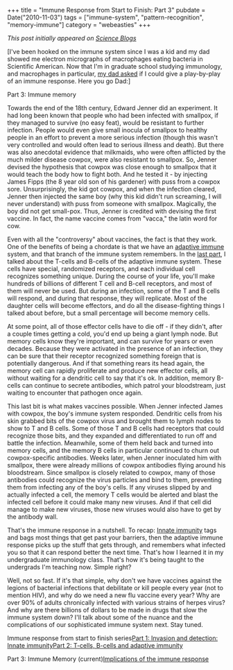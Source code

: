 +++
title = "Immune Response from Start to Finish: Part 3"
pubdate = Date("2010-11-03")
tags = ["immune-system", "pattern-recognition", "memory-immune"]
category = "webeasties"
+++

_This post initially appeared on [Science Blogs](http://scienceblogs.com/webeasties)_

[I've been hooked on the immune system since I was a kid and my dad showed me electron micrographs of macrophages eating bacteria in Scientific American. Now that I'm in graduate school studying immunology, and macrophages in particular, [my dad asked](http://webeasties.wordpress.com/2010/05/26/pattern-recognition-and-innate-immunity/#comment-124) if I could give a play-by-play of an immune response. Here you go Dad:]

Part 3: Immune memory

Towards the end of the 18th century, Edward Jenner did an experiment. It had long been known that people who had been infected with smallpox, if they managed to survive (no easy feat), would be resistant to further infection. People would even give small inocula of smallpox to healthy people in an effort to prevent a more serious infection (though this wasn't very controlled and would often lead to serious illness and death). But there was also anecdotal evidence that milkmaids, who were often afflicted by the much milder disease cowpox, were also resistant to smallpox. So, Jenner devised the hypothesis that cowpox was close enough to smallpox that it would teach the body how to fight both. And he tested it - by injecting James Fipps (the 8 year old son of his gardener) with puss from a cowpox sore. Unsurprisingly, the kid got cowpox, and when the infection cleared, Jenner then injected the same boy (why this kid didn't run screaming, I will never understand) with puss from someone with smallpox. Magically, the boy did not get small-pox. Thus, Jenner is credited with devising the first vaccine. In fact, the name vaccine comes from "vacca," the latin word for cow.

Even with all the "controversy" about vaccines, the fact is that they work. One of the benefits of being a chordate is that we have an [adaptive immune](http://scienceblogs.com/webeasties/2010/11/immune_response_from_start_to_2.php) system, and that branch of the immune system remembers. In the [last part](http://scienceblogs.com/webeasties/2010/11/immune_response_from_start_to_2.php), I talked about the T-cells and B-cells of the adaptive immune system. These cells have special, randomized receptors, and each individual cell recognizes something unique. During the course of your life, you'll make hundreds of billions of different T cell and B-cell receptors, and most of them will never be used. But during an infection, some of the T and B cells will respond, and during that response, they will replicate. Most of the daughter cells will become effectors, and do all the disease-fighting things I talked about before, but a small percentage will become memory cells.

At some point, all of those effector cells have to die off - if they didn't, after a couple times getting a cold, you'd end up being a giant lymph node. But memory cells know they're important, and can survive for years or even decades. Because they were activated in the presence of an infection, they can be sure that their receptor recognized something foreign that is potentially dangerous. And if that something rears its head again, the memory cell can rapidly proliferate and produce new effector cells, all without waiting for a dendritic cell to say that it's ok. In addition, memory B-cells can continue to secrete antibodies, which patrol your bloodstream, just waiting to encounter that pathogen once again.

This last bit is what makes vaccines possible. When Jenner infected James with cowpox, the boy's immune system responded. Dendritic cells from his skin grabbed bits of the cowpox virus and brought them to lymph nodes to show to T and B cells. Some of those T and B cells had receptors that could recognize those bits, and they expanded and differentiated to run off and battle the infection. Meanwhile, some of them held back and turned into memory cells, and the memory B cells in particular continued to churn out cowpox-specific antibodies. Weeks later, when Jenner inoculated him with smallpox, there were already millions of cowpox antibodies flying around his bloodstream. Since smallpox is closely related to cowpox, many of those antibodies could recognize the virus particles and bind to them, preventing them from infecting any of the boy's cells. If any viruses slipped by and actually infected a cell, the memory T cells would be alerted and blast the infected cell before it could make many new viruses. And if that cell did manage to make new viruses, those new viruses would also have to get by the antibody wall.

That's the immune response in a nutshell. To recap: [Innate immunity](http://scienceblogs.com/webeasties/2010/11/immune_response_from_start_to_1.php) tags and bags most things that get past your barriers, then the adaptive immune response picks up the stuff that gets through, and remembers what infected you so that it can respond better the next time. That's how I learned it in my undergraduate immunology class. That's how it's being taught to the undergrads I'm teaching now. Simple right?

Well, not so fast. If it's that simple, why don't we have vaccines against the legions of bacterial infections that debilitate or kill people every year (not to mention HIV), and why do we need a new flu vaccine every year? Why are over 90% of adults chronically infected with various strains of herpes virus? And why are there billions of dollars to be made in drugs that slow the immune system down? I'll talk about some of the nuance and the complications of our sophisticated immune system next. Stay tuned.

Immune response from start to finish series[Part 1: Invasion and detection: Innate immunity](http://scienceblogs.com/webeasties/2010/11/immune_response_from_start_to_1.php)[Part 2: T-cells, B-cells and adaptive immunity](http://scienceblogs.com/webeasties/2010/11/immune_response_from_start_to_2.php)

Part 3: Immune Memory (current)[Implications of the immune response](http://scienceblogs.com/webeasties/2010/11/implications_of_the_immune_res.php)

      
  
